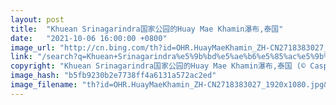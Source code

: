 ```yaml
---
layout: post
title:  "Khuean Srinagarindra国家公园的Huay Mae Khamin瀑布,泰国"
date:   "2021-10-06 16:00:00 +0800"
image_url: "http://cn.bing.com/th?id=OHR.HuayMaeKhamin_ZH-CN2718383027_1920x1080.jpg&rf=LaDigue_1920x1080.jpg&pid=hp"
link: "/search?q=Khuean+Srinagarindra%e5%9b%bd%e5%ae%b6%e5%85%ac%e5%9b%ad&form=hpcapt&mkt=zh-cn"
copyright: "Khuean Srinagarindra国家公园的Huay Mae Khamin瀑布,泰国 (© Casper1774Studio/Getty Images)"
image_hash: "b5fb9230b2e7738ff4a6131a572ac2ed"
image_filename: "th?id=OHR.HuayMaeKhamin_ZH-CN2718383027_1920x1080.jpg&rf=LaDigue_1920x1080.jpg&pid=hp"
---
```

